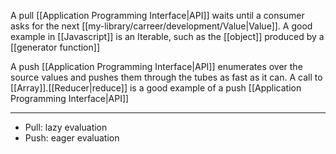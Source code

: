 A pull [[Application Programming Interface|API]] waits until a consumer asks for the next [[my-library/carreer/development/Value|Value]]. A good example in [[Javascript]] is an Iterable, such as the [[object]] produced by a [[generator function]]

A push [[Application Programming Interface|API]] enumerates over the source values and pushes them through the tubes as fast as it can. A call to [[Array]].[[Reducer|reduce]] is a good example of a push [[Application Programming Interface|API]]

---

- Pull: lazy evaluation
- Push: eager evaluation
